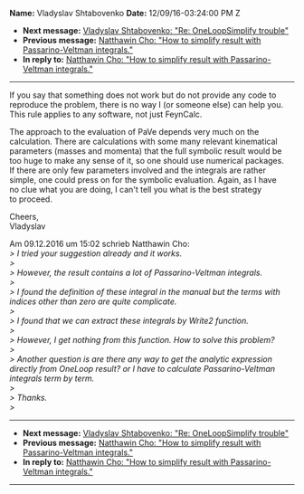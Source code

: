 **Name:** Vladyslav Shtabovenko
**Date:** 12/09/16-03:24:00 PM Z

  - **Next message:** [Vladyslav Shtabovenko: "Re: OneLoopSimplify
    trouble"](1135.html)
  - **Previous message:** [Natthawin Cho: "How to simplify result with
    Passarino-Veltman integrals."](1133.html)
  - **In reply to:** [Natthawin Cho: "How to simplify result with
    Passarino-Veltman integrals."](1133.html)

-----

If you say that something does not work but do not provide any code to  
reproduce the problem, there is no way I (or someone else) can help
you.  
This rule applies to any software, not just FeynCalc.  

The approach to the evaluation of PaVe depends very much on the  
calculation. There are calculations with some many relevant
kinematical  
parameters (masses and momenta) that the full symbolic result would be  
too huge to make any sense of it, so one should use numerical
packages.  
If there are only few parameters involved and the integrals are rather  
simple, one could press on for the symbolic evaluation. Again, as I
have  
no clue what you are doing, I can't tell you what is the best strategy  
to proceed.  

Cheers,  
Vladyslav  

Am 09.12.2016 um 15:02 schrieb Natthawin Cho:  
*\> I tried your suggestion already and it works.*  
*\>*  
*\> However, the result contains a lot of Passarino-Veltman
integrals.*  
*\>*  
*\> I found the definition of these integral in the manual but the terms
with indices other than zero are quite complicate.*  
*\>*  
*\> I found that we can extract these integrals by Write2 function.*  
*\>*  
*\> However, I get nothing from this function. How to solve this
problem?*  
*\>*  
*\> Another question is are there any way to get the analytic expression
directly from OneLoop result? or I have to calculate Passarino-Veltman
integrals term by term.*  
*\>*  
*\> Thanks.*  
*\>*  

-----

  - **Next message:** [Vladyslav Shtabovenko: "Re: OneLoopSimplify
    trouble"](1135.html)
  - **Previous message:** [Natthawin Cho: "How to simplify result with
    Passarino-Veltman integrals."](1133.html)
  - **In reply to:** [Natthawin Cho: "How to simplify result with
    Passarino-Veltman integrals."](1133.html)

-----

